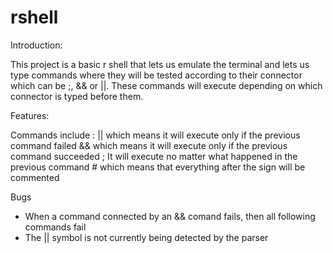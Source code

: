 # rshell

Introduction:

This project is a basic r shell that lets us emulate the terminal and lets us type commands where they will be tested according to their connector which can be ;, && or ||. These commands will execute depending on which connector is typed before them. 

Features:

Commands include :
		|| which means it will execute only if the previous command failed 
		&& which means it will execute only if the previous command succeeded
		; It will execute no matter what happened in the previous command 
		# which means that everything after the sign will be commented 

Bugs 

- When a command connected by an && comand fails, then all following commands fail
- The || symbol is not currently being detected by the parser
